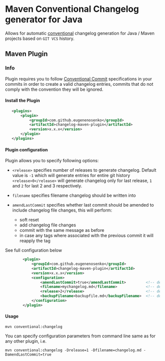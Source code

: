 # Maven Conventional Changelog generator for Java

Allows for automatic [conventional](https://www.conventionalcommits.org/en/v1.0.0/) changelog generation for 
Java / Maven projects based on `GIT VCS` history. 

## Maven Plugin

### Info

Plugin requires you to follow [Conventional Commit](https://www.conventionalcommits.org/en/v1.0.0/) specifications in 
your commits in order to create a valid changelog entries, commits that do not comply with the convention they will be ignored.


#### Install the Plugin
 ```xml
    <plugins>
        <plugin>
            <groupId>com.github.eugenenosenko</groupId>
            <artifactId>changelog-maven-plugin</artifactId>
            <version>x.x.x</version>
        </plugin>
    </plugins>
```

#### Plugin configuration

Plugin allows you to specify following options:
- `<release>` specifies number of releases to generate changelog. Default value is `-1` which will generate entries for entire git history 
`<release>0</release>` will generate changelog only for last release, `1` and `2` for last 2 and 3 respectively.

- `filename` specifies filename changelog should be written into
- `amendLastCommit` specifies whether last commit should be amended to include changelog file changes, this will perform: 
    * soft reset
    * add changelog file changes 
    * commit with the same message as before
    * in case any tags where associated with the previous commit it will reapply the tag

See full configuration below

```xml
        <plugin>
            <groupId>com.github.eugenenosenko</groupId>
            <artifactId>changelog-maven-plugin</artifactId>
            <version>x.x.x</version>
            <configuration>
                <amendLastCommit>true</amendLastCommit>         <!-- default is "false"-->
                <filename>mychangelog.md</filename>             <!-- default is "CHANGELOG.md"-->
                <release>2</release>                            <!-- default is "-1"-->
                <backupFilename>backupfile.md</backupFilename>  <!-- default is "CHANGELOG.md.backup"-->
            </configuration>
        </plugin>
```

#### Usage

```shell script
mvn conventional:changelog 
```

You can specify configuration parameters from command line same as for any other plugin, i.e. 

```shell script
mvn conventional:changelog -Drelease=1 -Dfilename=changelog.md -DamendLastCommit=true
```

